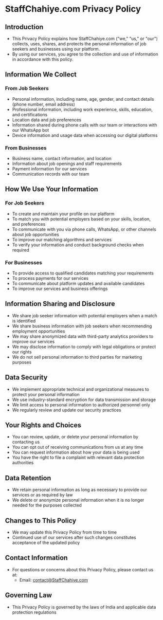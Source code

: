 # StaffChahiye.com Privacy Policy

## Introduction
- This Privacy Policy explains how StaffChahiye.com ("we," "us," or "our") collects, uses, shares, and protects the personal information of job seekers and businesses using our platform.
- By using our services, you agree to the collection and use of information in accordance with this policy.

## Information We Collect

### From Job Seekers
- Personal information, including name, age, gender, and contact details (phone number, email address)
- Professional information, including work experience, skills, education, and certifications
- Location data and job preferences
- Information shared during phone calls with our team or interactions with our WhatsApp bot
- Device information and usage data when accessing our digital platforms

### From Businesses
- Business name, contact information, and location
- Information about job openings and staff requirements
- Payment information for our services
- Communication records with our team

## How We Use Your Information

### For Job Seekers
- To create and maintain your profile on our platform
- To match you with potential employers based on your skills, location, and preferences
- To communicate with you via phone calls, WhatsApp, or other channels about job opportunities
- To improve our matching algorithms and services
- To verify your information and conduct background checks when required

### For Businesses
- To provide access to qualified candidates matching your requirements
- To process payments for our services
- To communicate about platform updates and available candidates
- To improve our services and business offerings

## Information Sharing and Disclosure
- We share job seeker information with potential employers when a match is identified
- We share business information with job seekers when recommending employment opportunities
- We may share anonymized data with third-party analytics providers to improve our services
- We may disclose information to comply with legal obligations or protect our rights
- We do not sell personal information to third parties for marketing purposes

## Data Security
- We implement appropriate technical and organizational measures to protect your personal information
- We use industry-standard encryption for data transmission and storage
- We limit access to personal information to authorized personnel only
- We regularly review and update our security practices

## Your Rights and Choices
- You can review, update, or delete your personal information by contacting us
- You can opt out of receiving communications from us at any time
- You can request information about how your data is being used
- You have the right to file a complaint with relevant data protection authorities

## Data Retention
- We retain personal information as long as necessary to provide our services or as required by law
- We delete or anonymize personal information when it is no longer needed for the purposes collected

## Changes to This Policy
- We may update this Privacy Policy from time to time
- Continued use of our services after such changes constitutes acceptance of the updated policy

## Contact Information
- For questions or concerns about this Privacy Policy, please contact us at:
  - Email: contact@StaffChahiye.com

## Governing Law
- This Privacy Policy is governed by the laws of India and applicable data protection regulations